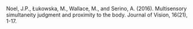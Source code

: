 ﻿---
layout: post
date:   2016-01-01 09:00:00
pdf: 
link: https://www.ncbi.nlm.nih.gov/pmc/articles/PMC4777235/
categories: article
---

Noel, J.P., Łukowska, M., Wallace, M., and Serino, A. (2016). Multisensory simultaneity judgment and proximity to the body. Journal of Vision, 16(21), 1-17.
